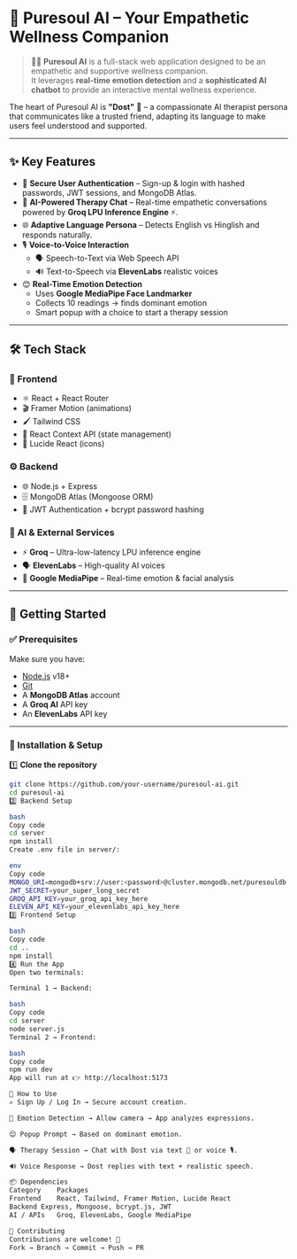 # 🌸 Puresoul AI – Your Empathetic Wellness Companion  

> 🧠💖 **Puresoul AI** is a full-stack web application designed to be an empathetic and supportive wellness companion.  
It leverages **real-time emotion detection** and a **sophisticated AI chatbot** to provide an interactive mental wellness experience.  

The heart of Puresoul AI is **"Dost"** 🤝 – a compassionate AI therapist persona that communicates like a trusted friend, adapting its language to make users feel understood and supported.  

---

## ✨ Key Features
- 🔐 **Secure User Authentication** – Sign-up & login with hashed passwords, JWT sessions, and MongoDB Atlas.  
- 💬 **AI-Powered Therapy Chat** – Real-time empathetic conversations powered by **Groq LPU Inference Engine** ⚡.  
- 🌐 **Adaptive Language Persona** – Detects English vs Hinglish and responds naturally.  
- 🎙️ **Voice-to-Voice Interaction**  
  - 🗣️ Speech-to-Text via Web Speech API  
  - 🔊 Text-to-Speech via **ElevenLabs** realistic voices  
- 😊 **Real-Time Emotion Detection**  
  - Uses **Google MediaPipe Face Landmarker**  
  - Collects 10 readings → finds dominant emotion  
  - Smart popup with a choice to start a therapy session  

---

## 🛠️ Tech Stack

### 🎨 Frontend
- ⚛️ React + React Router  
- 🎬 Framer Motion (animations)  
- 🖌️ Tailwind CSS  
- 🔗 React Context API (state management)  
- 🎯 Lucide React (icons)  

### ⚙️ Backend
- 🌐 Node.js + Express  
- 🗄️ MongoDB Atlas (Mongoose ORM)  
- 🔑 JWT Authentication + bcrypt password hashing  

### 🤖 AI & External Services
- ⚡ **Groq** – Ultra-low-latency LPU inference engine  
- 🗣️ **ElevenLabs** – High-quality AI voices  
- 👀 **Google MediaPipe** – Real-time emotion & facial analysis  

---

## 🚀 Getting Started

### ✅ Prerequisites
Make sure you have:  
- [Node.js](https://nodejs.org/) v18+  
- [Git](https://git-scm.com/)  
- A **MongoDB Atlas** account  
- A **Groq AI** API key  
- An **ElevenLabs** API key  

---

### 🔧 Installation & Setup

1️⃣ **Clone the repository**
```bash
git clone https://github.com/your-username/puresoul-ai.git
cd puresoul-ai
2️⃣ Backend Setup

bash
Copy code
cd server
npm install
Create .env file in server/:

env
Copy code
MONGO_URI=mongodb+srv://user:<password>@cluster.mongodb.net/puresouldb
JWT_SECRET=your_super_long_secret
GROQ_API_KEY=your_groq_api_key_here
ELEVEN_API_KEY=your_elevenlabs_api_key_here
3️⃣ Frontend Setup

bash
Copy code
cd ..
npm install
4️⃣ Run the App
Open two terminals:

Terminal 1 → Backend:

bash
Copy code
cd server
node server.js
Terminal 2 → Frontend:

bash
Copy code
npm run dev
App will run at 👉 http://localhost:5173

🎥 How to Use
✍️ Sign Up / Log In → Secure account creation.

📸 Emotion Detection → Allow camera → App analyzes expressions.

😌 Popup Prompt → Based on dominant emotion.

🗣️ Therapy Session → Chat with Dost via text 🎹 or voice 🎙️.

🔊 Voice Response → Dost replies with text + realistic speech.

📦 Dependencies
Category	Packages
Frontend	React, Tailwind, Framer Motion, Lucide React
Backend	Express, Mongoose, bcrypt.js, JWT
AI / APIs	Groq, ElevenLabs, Google MediaPipe

🤝 Contributing
Contributions are welcome! 🎉
Fork → Branch → Commit → Push → PR

